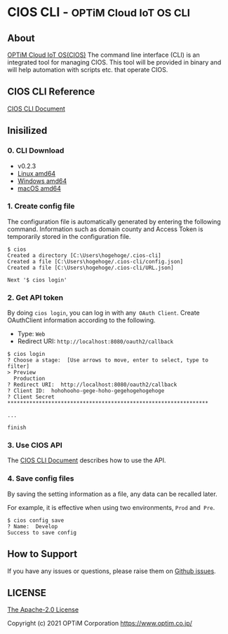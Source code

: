 # CIOS CLI - <small>OPTiM Cloud IoT OS CLI</small>

## About

[OPTiM Cloud IoT OS(CIOS)](https://www.optim.cloud/platform/) The command line interface (CLI) is an integrated tool for managing CIOS.
This tool will be provided in binary and will help automation with scripts etc. that operate CIOS.

## CIOS CLI Reference

[CIOS CLI Document](./cli/README.md)

## Inisilized

### 0. CLI Download
- v0.2.3
 - [Linux amd64](https://s3-ap-northeast-1.amazonaws.com/cios-cli.tso.optim-test.com/release/cios-cli-0.2.3-linux-amd64)
 - [Windows amd64](https://s3-ap-northeast-1.amazonaws.com/cios-cli.tso.optim-test.com/release/cios-cli-0.2.3-windows-amd64.exe)
 - [macOS amd64](https://s3-ap-northeast-1.amazonaws.com/cios-cli.tso.optim-test.com/release/cios-cli-0.2.3-macos-amd64)

### 1. Create config file

The configuration file is automatically generated by entering the following command. Information such as domain county and Access Token is temporarily stored in the configuration file.

```shell
$ cios
Created a directory [C:\Users\hogehoge/.cios-cli]
Created a file [C:\Users\hogehoge/.cios-cli/config.json]
Created a file [C:\Users\hogehoge/.cios-cli/URL.json]

Next '$ cios login'
```

### 2. Get API token

By doing `cios login`, you can log in with any` OAuth Client`.
Create OAuthClient information according to the following.

- Type: `Web`
- Redirect URI: `http://localhost:8080/oauth2/callback`

```shell
$ cios login 
? Choose a stage:  [Use arrows to move, enter to select, type to filter]
> Preview
  Production
? Redirect URI:  http://localhost:8080/oauth2/callback
? Client ID:  hohohooho-gege-hoho-gegehogehogehoge
? Client Secret ****************************************************************

...

finish
```

### 3. Use CIOS API

The [CIOS CLI Document](./cli/README.md) describes how to use the API.

### 4. Save config files

By saving the setting information as a file, any data can be recalled later.

For example, it is effective when using two environments, `Prod` and` Pre`.

```shell
$ cios config save
? Name:  Develop                                        
Success to save config
```

## How to Support

If you have any issues or questions, please raise them on [Github issues](https://github.com/optim-corp/cios-cli/issues).

## LICENSE

[The Apache-2.0 License](https://www.apache.org/licenses/LICENSE-2.0)

Copyright (c) 2021 OPTiM Corporation <https://www.optim.co.jp/>
